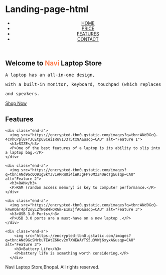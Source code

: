 # Landing-page-html
<!DOCTYPE html>
<html lang="en">
<head>
  <meta charset="UTF-8">
  <meta name="viewport" content="width=device-width,initial-scale=1.0">
  <title>Landing Page</title>
  <link rel="stylesheet" type="text/css" href="L1Task1.css">
  <style>
    snap{
        color:coral;
    }
  </style>
</head>

<body>
  <header>
    <nav>
      <ul>
        <li><a href="#">HOME</a></li>
        <li><a href="#">PRICE</a></li>
        <li><a href="#">FEATURES</a></li>
        <li><a href="#">CONTACT</a></li>
      </ul>
    </nav>
  </header>

  <section class="start">
    <div class="start1">
      <h1>Welcome to <snap>Navi</snap> Laptop Store</h1>
      <pre>A laptop has an all-in-one design,</pre>
      <pre>with a built-in monitor, keyboard, touchpad (which replaces the mouse),</pre> 
      <pre>and speakers.</pre>
      <a href="#" class="btn">Shop Now</a>
    </div>
  </section>

  <section class="end">
    <h2>Features</h2>
    
    <div class="end-a">
      <img src="https://encrypted-tbn0.gstatic.com/images?q=tbn:ANd9GcQ-4cVhCPplUFYJCEtp6SCeiIRuV1J3T5tx9A&usqp=CAU" alt="Feature 1">
      <h3>SIZE</h3>
      <P>One of the best features of a laptop is its ability to slip into a laptop bag.</P>
    </div>

    <div class="end-a">
      <img src="https://encrypted-tbn0.gstatic.com/images?q=tbn:ANd9GcQQ9IgSkYJv1ARRWOi4iWKJgFPY0MzZ4UWcTg&usqp=CAU" alt="Feature 2">
      <h3>RAM</h3>
      <P>RAM (random access memory) is key to computer performance.</P>
    </div>

    <div class="end-a">
      <img src="https://encrypted-tbn0.gstatic.com/images?q=tbn:ANd9GcQ-k4wKOaT4pf2oyLZfN684kORGm-E1m2jfAQ&usqp=CAU" alt="Feature 3">
      <h3>USB 3.0 Ports</h3>
      <P>USB 3.0 ports are a must-have on a new laptop .</P>
    </div>

    <div class="end-a">
        <img src="https://encrypted-tbn0.gstatic.com/images?q=tbn:ANd9GcSMrbuTEAtZ6Kov2m7XWEWAYTS5u3VWj6xyxA&usqp=CAU" alt="Feature 3">
        <h3>Battery Life</h3>
        <P>battery life is something worth considering.</P>
      </div>

  </section>

  <footer>
    <p> Navi Laptop Store,Bhopal. All rights reserved.</p>
  </footer>
</body>
</html>
